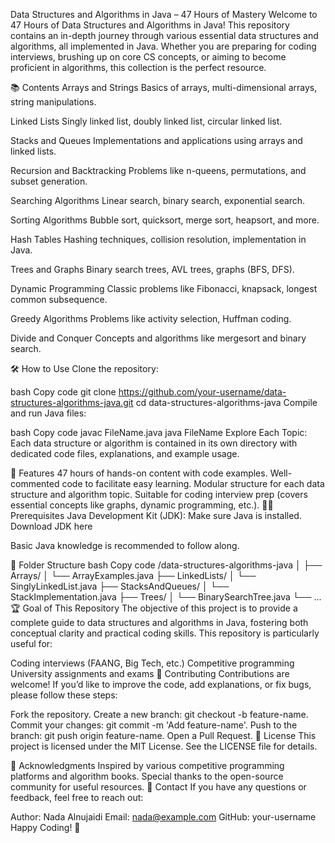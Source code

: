 Data Structures and Algorithms in Java – 47 Hours of Mastery
Welcome to 47 Hours of Data Structures and Algorithms in Java! This repository contains an in-depth journey through various essential data structures and algorithms, all implemented in Java. Whether you are preparing for coding interviews, brushing up on core CS concepts, or aiming to become proficient in algorithms, this collection is the perfect resource.

📚 Contents
Arrays and Strings
Basics of arrays, multi-dimensional arrays, string manipulations.

Linked Lists
Singly linked list, doubly linked list, circular linked list.

Stacks and Queues
Implementations and applications using arrays and linked lists.

Recursion and Backtracking
Problems like n-queens, permutations, and subset generation.

Searching Algorithms
Linear search, binary search, exponential search.

Sorting Algorithms
Bubble sort, quicksort, merge sort, heapsort, and more.

Hash Tables
Hashing techniques, collision resolution, implementation in Java.

Trees and Graphs
Binary search trees, AVL trees, graphs (BFS, DFS).

Dynamic Programming
Classic problems like Fibonacci, knapsack, longest common subsequence.

Greedy Algorithms
Problems like activity selection, Huffman coding.

Divide and Conquer
Concepts and algorithms like mergesort and binary search.

🛠 How to Use
Clone the repository:

bash
Copy code
git clone https://github.com/your-username/data-structures-algorithms-java.git
cd data-structures-algorithms-java
Compile and run Java files:

bash
Copy code
javac FileName.java
java FileName
Explore Each Topic:
Each data structure or algorithm is contained in its own directory with dedicated code files, explanations, and example usage.

🚀 Features
47 hours of hands-on content with code examples.
Well-commented code to facilitate easy learning.
Modular structure for each data structure and algorithm topic.
Suitable for coding interview prep (covers essential concepts like graphs, dynamic programming, etc.).
🧑‍💻 Prerequisites
Java Development Kit (JDK): Make sure Java is installed.
Download JDK here

Basic Java knowledge is recommended to follow along.

📂 Folder Structure
bash
Copy code
/data-structures-algorithms-java
│
├── Arrays/
│   └── ArrayExamples.java
├── LinkedLists/
│   └── SinglyLinkedList.java
├── StacksAndQueues/
│   └── StackImplementation.java
├── Trees/
│   └── BinarySearchTree.java
└── ...
🏆 Goal of This Repository
The objective of this project is to provide a complete guide to data structures and algorithms in Java, fostering both conceptual clarity and practical coding skills. This repository is particularly useful for:

Coding interviews (FAANG, Big Tech, etc.)
Competitive programming
University assignments and exams
🤝 Contributing
Contributions are welcome! If you’d like to improve the code, add explanations, or fix bugs, please follow these steps:

Fork the repository.
Create a new branch: git checkout -b feature-name.
Commit your changes: git commit -m 'Add feature-name'.
Push to the branch: git push origin feature-name.
Open a Pull Request.
📝 License
This project is licensed under the MIT License. See the LICENSE file for details.

🙌 Acknowledgments
Inspired by various competitive programming platforms and algorithm books.
Special thanks to the open-source community for useful resources.
📧 Contact
If you have any questions or feedback, feel free to reach out:

Author: Nada Alnujaidi
Email: nada@example.com
GitHub: your-username
Happy Coding! 🎉


